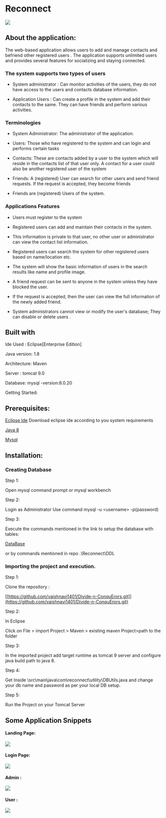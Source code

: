 # Reconnect

![](./images/media/image5.jpg )

## About the application:

The web-based application allows users to add and manage contacts and
befriend other registered users . The application supports unlimited
users and provides several features for socializing and staying
connected.

### The system supports two types of users

-   System administrator : Can monitor activities of the users, they do
     not have access to the users and contacts database information.

-   Application Users : Can create a profile in the system and add their
    contacts to the same. They can have friends and perform various
     activities.

### Terminologies

-   System Administrator: The administrator of the application.

-   Users: Those who have registered to the system and can login and
    performs certain tasks

-   Contacts: These are contacts added by a user to the system which
    will reside in the contacts list of that user only. A contact for
    a user could also be another registered user of the system

-   Friends: A (registered) User can search for other users and send
    friend requests. If the request is accepted, they become friends

-   Friends are (registered) Users of the system.

### Applications Features

-   Users must register to the system

-   Registered users can add and maintain their contacts in the system.

-   This information is private to that user, no other user or
     administrator can view the contact list information.

-   Registered users can search the system for other registered users
     based on name/location etc.

-   The system will show the basic information of users in the search
     results like name and profile image.

-   A friend request can be sent to anyone in the system unless they
     have blocked the user.

-   If the request is accepted, then the user can view the full
     information of the newly added friend.

-   System administrators cannot view or modify the user's database;
     They can disable or delete users .

## Built with

Ide Used : Eclipse\[Enterprise Edition\]

Java version: 1.8

Architecture: Maven

Server : tomcat 9.0

Database: mysql -version:8.0.20

Getting Started:

## Prerequisites:


[Eclipse Ide](https://www.eclipse.org/downloads/) Download eclipse ide according to you system requirements


[Java 8](https://www.oracle.com/java/technologies/downloads/)

[Mysql](https://www.mysql.com/downloads/)

## Installation:

### Creating Database

Step 1:

Open mysql command prompt or mysql workbench

Step 2:

Login as Administrator Use command mysql -u \<username> -p(password)

Step 3:

Execute the commands mentioned in the link to setup the database with
tables:

[DataBase ](https://docs.google.com/document/d/1PBZghdAOYe4YpV59qCA5nFp78hdijFdL0WLj2TBO0ac/edit)

or by commands mentioned in repo .\Reconnect\DDL

### Importing the project and execution.

Step 1:

Clone the repository :

[[https://github.com/vaishnavi1401/Divide-n-ConquErors.git]](https://github.com/vaishnavi1401/Divide-n-ConquErors.git)

Step 2:

In Eclipse

Click on File \> import Project \> Maven \> existing maven Project>path
to the folder

Step 3:

In the imported project add target runtime as tomcat 9 server and
configure java build path to java 8.

Step 4:

Get Inside \\src\\main\\java\\com\\reconnect\\utility\\DBUtils.java and
change your db name and password as per your local DB setup.

Step 5:

Run the Project on your Tomcat Server

## Some Application Snippets

#### Landing Page:

![](./images/media/image2.jpg )

#### Login Page:

![](./images/media/image4.png)

#### Admin :

![](./images/media/image3.png)

#### User :

![](./images/media/image1.png)

